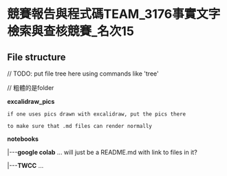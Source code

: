 # 競賽報告與程式碼TEAM_3176事實文字檢索與查核競賽_名次15

## File structure

// TODO: put file tree here using commands like 'tree'

// 粗體的是folder

**excalidraw_pics**

    if one uses pics drawn with excalidraw, put the pics there

    to make sure that .md files can render normally


**notebooks**

|---**google colab**
        ...
        will just be a README.md with link to files in it?

|---**TWCC**
        ...

